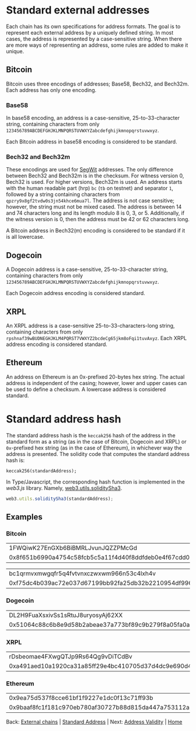 # Standard external addresses

Each chain has its own specifications for address formats.
The goal is to represent each external address by a uniquely defined string.
In most cases, the address is represented by a case-sensitive string.
When there are more ways of representing an address, some rules are added to make it unique.

## Bitcoin

Bitcoin uses three encodings of addresses; Base58, Bech32, and Bech32m.
Each address has only one encoding.

### Base58

In base58 encoding, an address is a case-sensitive, 25-to-33-character string, containing characters from only `123456789ABCDEFGHJKLMNPQRSTUVWXYZabcdefghijkmnopqrstuvwxyz`.

Each Bitcoin address in base58 encoding is considered to be standard.

### Bech32 and Bech32m

These encodings are used for [SegWit](https://en.wikipedia.org/wiki/SegWit) addresses.
The only difference between Bech32 and Bech32m is in the checksum.
For witness version 0, Bech32 is used.
For higher versions, Bech32m is used.
An address starts with the human readable part (hrp) `bc` (`tb` on testnet) and separator `1`, followed by a string containing characters from `qpzry9x8gf2tvdw0s3jn54khce6mua7l`.
The address is not case sensitive; however, the string must not be mixed cased.
The address is between 14 and 74 characters long and its length modulo 8 is 0, 3, or 5.
Additionally, if the witness version is 0, then the address must be 42 or 62 characters long.

A Bitcoin address in Bech32(m) encoding is considered to be standard if it is all lowercase.

## Dogecoin

A Dogecoin address is a case-sensitive, 25-to-33-character string, containing characters from only `123456789ABCDEFGHJKLMNPQRSTUVWXYZabcdefghijkmnopqrstuvwxyz`.

Each Dogecoin address encoding is considered standard.

## XRPL

An XRPL address is a case-sensitive 25-to-33-characters-long string, containing characters from only `rpshnaf39wBUDNEGHJKLM4PQRST7VWXYZ2bcdeCg65jkm8oFqi1tuvAxyz`.
Each XRPL address encoding is considered standard.

## Ethereum

An address on Ethereum is an 0x-prefixed 20-bytes hex string.
The actual address is independent of the casing; however, lower and upper cases can be used to define a checksum.
A lowercase address is considered standard.

# Standard address hash

The standard address hash is the `keccak256` hash of the address in the standard form as a string (as in the case of Bitcoin, Dogecoin and XRPL) or `0x`-prefixed hex string (as in the case of Ethereum), in whichever way the address is presented.
The solidity code that computes the standard address hash is:

```Solidity
keccak256(standardAddress);
```

In Type/Javascript, the corresponding hash function is implemented in the _web3.js_ library.
Namely, [web3.utils.soliditySha3](https://web3js.readthedocs.io/en/v1.2.11/web3-utils.html?highlight=sha3#soliditysha3).

```Typescript
web3.utils.soliditySha3(standardAddress);
```

## Examples

### Bitcoin

|                                                                    |
| ------------------------------------------------------------------ |
| 1FWQiwK27EnGXb6BiBMRLJvunJQZZPMcGd                                 |
| 0x8f651b6990a4754c58fcb5c5a11f4d40f8ddfdeb0e4f67cdd06c27f8d7bcbe33 |

|                                                                    |
| ------------------------------------------------------------------ |
| bc1qrmvxmwgqfr5q4fvtvnxczwxwm966n53c4lxh4v                         |
| 0xf75dc4b039ac72e037d67199bb92fa25db32b2210954df99637428473d47cedf |

### Dogecoin

|                                                                    |
| ------------------------------------------------------------------ |
| DL2H9FuaXsxivSs1sRtuJ8uryosyAj62XX                                 |
| 0x51064c88c6b8e9d58b2abeae37a773bf89c9b279f8a05fa0ac0e81ebe13d2f4f |

### XRPL

|                                                                    |
| ------------------------------------------------------------------ |
| rDsbeomae4FXwgQTJp9Rs64Qg9vDiTCdBv                                 |
| 0xa491aed10a1920ca31a85ff29e4bc410705d37d4dc9e690d4d500bcedfd8078f |

### Ethereum

|                                                                    |
| ------------------------------------------------------------------ |
| 0x9ea75d537f8cce61bf1f9227e1dc0f13c71ff93b                         |
| 0x9baaf8fc1f181c970eb780af30727b88d815da447a753112a201642f1bc571c7 |

Back: [External chains](/specs/attestations/external-chains.md) |
[Standard Address](/specs/attestations/external-chains/standardAddress.md) |
Next: [Address Validity](/specs//attestations/external-chains/address-validity.md) |
[Home](/README.md)

